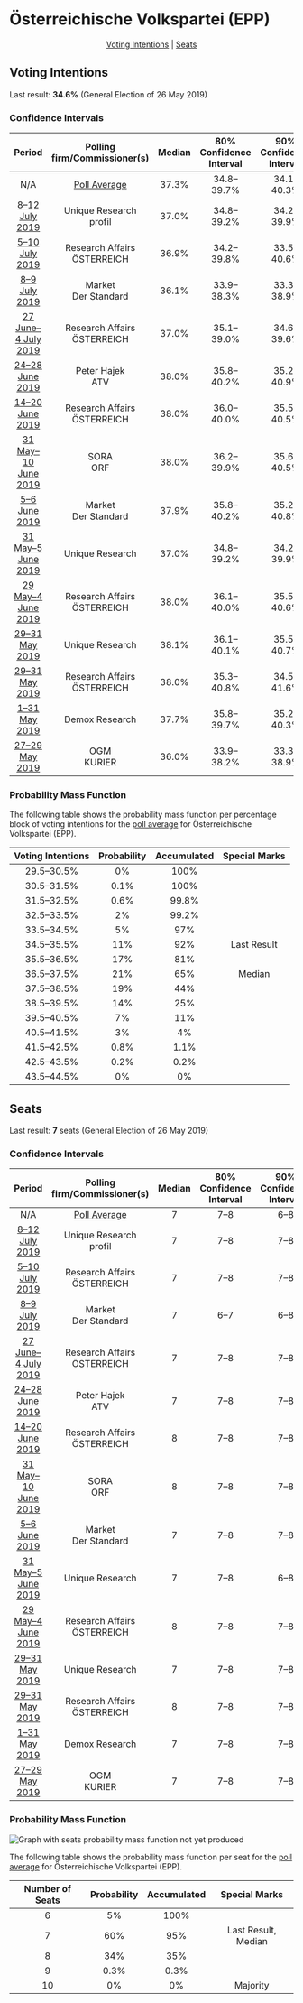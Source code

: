# Österreichische Volkspartei (EPP)

<p align="center"><a href="#voting-intentions">Voting Intentions</a> | <a href="#seats">Seats</a></p>

## Voting Intentions

Last result: **34.6%** (General Election of 26 May 2019)

### Confidence Intervals

| Period     | Polling firm/Commissioner(s) | Median | 80% Confidence Interval | 90% Confidence Interval | 95% Confidence Interval | 99% Confidence Interval |
|:----------:|:----------------:|:-----------:|:-----------------------:|:-----------------------:|:-----------------------:|:-----------------------:|
| N/A | [Poll Average](average.html) | 37.3% | 34.8–39.7% | 34.1–40.3% | 33.4–40.9% | 32.2–42.1% |
| [8–12 July 2019](2019-07-12-UniqueResearch.html) | Unique Research <br> profil | 37.0% | 34.8–39.2% | 34.2–39.9% | 33.7–40.4% | 32.7–41.5% |
| [5–10 July 2019](2019-07-10-ResearchAffairs.html) | Research Affairs <br> ÖSTERREICH | 36.9% | 34.2–39.8% | 33.5–40.6% | 32.8–41.2% | 31.5–42.6% |
| [8–9 July 2019](2019-07-09-Market.html) | Market <br> Der Standard | 36.1% | 33.9–38.3% | 33.3–38.9% | 32.8–39.4% | 31.8–40.5% |
| [27 June–4 July 2019](2019-07-04-ResearchAffairs.html) | Research Affairs <br> ÖSTERREICH | 37.0% | 35.1–39.0% | 34.6–39.6% | 34.1–40.1% | 33.2–41.0% |
| [24–28 June 2019](2019-06-28-PeterHajek.html) | Peter Hajek <br> ATV | 38.0% | 35.8–40.2% | 35.2–40.9% | 34.7–41.4% | 33.7–42.5% |
| [14–20 June 2019](2019-06-20-ResearchAffairs.html) | Research Affairs <br> ÖSTERREICH | 38.0% | 36.0–40.0% | 35.5–40.5% | 35.0–41.0% | 34.1–42.0% |
| [31 May–10 June 2019](2019-06-10-SORA.html) | SORA <br> ORF | 38.0% | 36.2–39.9% | 35.6–40.5% | 35.2–40.9% | 34.3–41.9% |
| [5–6 June 2019](2019-06-06-Market.html) | Market <br> Der Standard | 37.9% | 35.8–40.2% | 35.2–40.8% | 34.7–41.4% | 33.6–42.4% |
| [31 May–5 June 2019](2019-06-05-UniqueResearch.html) | Unique Research | 37.0% | 34.8–39.2% | 34.2–39.9% | 33.7–40.4% | 32.7–41.5% |
| [29 May–4 June 2019](2019-06-04-ResearchAffairs.html) | Research Affairs <br> ÖSTERREICH | 38.0% | 36.1–40.0% | 35.5–40.6% | 35.0–41.1% | 34.1–42.0% |
| [29–31 May 2019](2019-05-31-UniqueResearch.html) | Unique Research | 38.1% | 36.1–40.1% | 35.5–40.7% | 35.0–41.2% | 34.1–42.2% |
| [29–31 May 2019](2019-05-31-ResearchAffairs.html) | Research Affairs <br> ÖSTERREICH | 38.0% | 35.3–40.8% | 34.5–41.6% | 33.9–42.3% | 32.6–43.7% |
| [1–31 May 2019](2019-05-31-DemoxResearch.html) | Demox Research | 37.7% | 35.8–39.7% | 35.2–40.3% | 34.7–40.8% | 33.8–41.7% |
| [27–29 May 2019](2019-05-29-OGM.html) | OGM <br> KURIER | 36.0% | 33.9–38.2% | 33.3–38.9% | 32.8–39.4% | 31.8–40.5% |

### Probability Mass Function

The following table shows the probability mass function per percentage block of voting intentions for the [poll average](average.html) for Österreichische Volkspartei (EPP).

| Voting Intentions | Probability | Accumulated | Special Marks |
|:-----------------:|:-----------:|:-----------:|:-------------:|
| 29.5–30.5% | 0% | 100% |  |
| 30.5–31.5% | 0.1% | 100% |  |
| 31.5–32.5% | 0.6% | 99.8% |  |
| 32.5–33.5% | 2% | 99.2% |  |
| 33.5–34.5% | 5% | 97% |  |
| 34.5–35.5% | 11% | 92% | Last Result |
| 35.5–36.5% | 17% | 81% |  |
| 36.5–37.5% | 21% | 65% | Median |
| 37.5–38.5% | 19% | 44% |  |
| 38.5–39.5% | 14% | 25% |  |
| 39.5–40.5% | 7% | 11% |  |
| 40.5–41.5% | 3% | 4% |  |
| 41.5–42.5% | 0.8% | 1.1% |  |
| 42.5–43.5% | 0.2% | 0.2% |  |
| 43.5–44.5% | 0% | 0% |  |


## Seats

Last result: **7** seats (General Election of 26 May 2019)

### Confidence Intervals

| Period     | Polling firm/Commissioner(s) | Median | 80% Confidence Interval | 90% Confidence Interval | 95% Confidence Interval | 99% Confidence Interval |
|:----------:|:----------------:|:------:|:-----------------------:|:-----------------------:|:-----------------------:|:-----------------------:|
| N/A | [Poll Average](average.html) | 7 | 7–8 | 6–8 | 6–8 | 6–8 |
| [8–12 July 2019](2019-07-12-UniqueResearch.html) | Unique Research <br> profil | 7 | 7–8 | 7–8 | 6–8 | 6–8 |
| [5–10 July 2019](2019-07-10-ResearchAffairs.html) | Research Affairs <br> ÖSTERREICH | 7 | 7–8 | 7–8 | 6–8 | 6–8 |
| [8–9 July 2019](2019-07-09-Market.html) | Market <br> Der Standard | 7 | 6–7 | 6–8 | 6–8 | 6–8 |
| [27 June–4 July 2019](2019-07-04-ResearchAffairs.html) | Research Affairs <br> ÖSTERREICH | 7 | 7–8 | 7–8 | 7–8 | 7–8 |
| [24–28 June 2019](2019-06-28-PeterHajek.html) | Peter Hajek <br> ATV | 7 | 7–8 | 7–8 | 7–8 | 6–9 |
| [14–20 June 2019](2019-06-20-ResearchAffairs.html) | Research Affairs <br> ÖSTERREICH | 8 | 7–8 | 7–8 | 7–8 | 7–9 |
| [31 May–10 June 2019](2019-06-10-SORA.html) | SORA <br> ORF | 8 | 7–8 | 7–8 | 7–8 | 7–8 |
| [5–6 June 2019](2019-06-06-Market.html) | Market <br> Der Standard | 7 | 7–8 | 7–8 | 7–8 | 6–9 |
| [31 May–5 June 2019](2019-06-05-UniqueResearch.html) | Unique Research | 7 | 7–8 | 6–8 | 6–8 | 6–8 |
| [29 May–4 June 2019](2019-06-04-ResearchAffairs.html) | Research Affairs <br> ÖSTERREICH | 8 | 7–8 | 7–8 | 7–9 | 7–9 |
| [29–31 May 2019](2019-05-31-UniqueResearch.html) | Unique Research | 7 | 7–8 | 7–8 | 7–8 | 6–8 |
| [29–31 May 2019](2019-05-31-ResearchAffairs.html) | Research Affairs <br> ÖSTERREICH | 8 | 7–8 | 7–8 | 7–9 | 6–9 |
| [1–31 May 2019](2019-05-31-DemoxResearch.html) | Demox Research | 7 | 7–8 | 7–8 | 7–8 | 6–8 |
| [27–29 May 2019](2019-05-29-OGM.html) | OGM <br> KURIER | 7 | 7–8 | 7–8 | 6–8 | 6–8 |

### Probability Mass Function

![Graph with seats probability mass function not yet produced](average-seats-pmf-österreichischevolksparteiepp.png "Seats Probability Mass Function")

The following table shows the probability mass function per seat for the [poll average](average.html) for Österreichische Volkspartei (EPP).

| Number of Seats | Probability | Accumulated | Special Marks |
|:---------------:|:-----------:|:-----------:|:-------------:|
| 6 | 5% | 100% |  |
| 7 | 60% | 95% | Last Result, Median |
| 8 | 34% | 35% |  |
| 9 | 0.3% | 0.3% |  |
| 10 | 0% | 0% | Majority |


